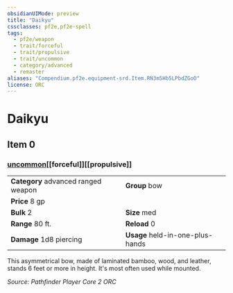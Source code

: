 ```yaml
---
obsidianUIMode: preview
title: "Daikyu"
cssclasses: pf2e,pf2e-spell
tags:
  - pf2e/weapon
  - trait/forceful
  - trait/propulsive
  - trait/uncommon
  - category/advanced
  - remaster
aliases: "Compendium.pf2e.equipment-srd.Item.RN3m5Hb5LPbdZGoO"
license: ORC
---
```

# Daikyu
## Item 0
### [uncommon](uncommon.md "Uncommon Rarity Trait")[[forceful]][[propulsive]]

|  |  |
| -- | -- |
| **Category** advanced ranged weapon | **Group** bow |
| **Price** 8 gp |  |
| **Bulk** 2 | **Size** med |
|**Range** 80 ft.| **Reload** 0|
| **Damage** 1d8 piercing  | **Usage** held-in-one-plus-hands |



This asymmetrical bow, made of laminated bamboo, wood, and leather, stands 6 feet or more in height. It's most often used while mounted.

*Source: Pathfinder Player Core 2*
*ORC*
